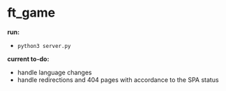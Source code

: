 # ft_game

**run:**

- <code>python3 server.py</code>

**current to-do:**

- handle language changes
- handle redirections and 404 pages with accordance to the SPA status
